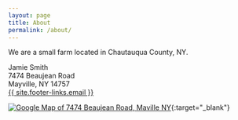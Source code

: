 ```yaml
---
layout: page
title: About
permalink: /about/
---
```


We are a small farm located in Chautauqua County, NY.


<div class="vcard">
  <span class="fn">Jamie Smith</span>
  <div class="adr">
    <div class="street-address">7474 Beaujean Road</div>
    <span class="locality">Mayville</span>, <span class="region">NY</span> <span class="postal-code">14757</span>
  </div>
  <a class="email" href="mailto:{{ site.footer-links.email }}">{{ site.footer-links.email }}</a>
</div>

[![Google Map of 7474 Beaujean Road, Maville NY](http://maps.googleapis.com/maps/api/staticmap?center=7474+Beaujean+Road,+Maville+NY&zoom=8&scale=2&size=600x300&maptype=roadmap&sensor=false&format=png&visual_refresh=true&markers=size:mid%7Ccolor:red%7C7474+Beaujean+Road,+Maville+NY)](https://www.google.com/maps/place/7474+Beaujean+Rd,+Mayville,+NY+14757/@42.2622039,-79.545902,10z){:target="_blank"}
